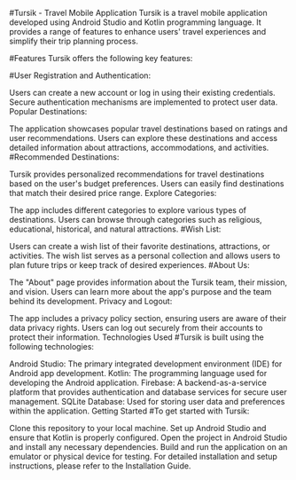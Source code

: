 #Tursik - Travel Mobile Application
Tursik is a travel mobile application developed using Android Studio and Kotlin programming language. It provides a range of features to enhance users' travel experiences and simplify their trip planning process.

#Features
Tursik offers the following key features:

#User Registration and Authentication:

Users can create a new account or log in using their existing credentials.
Secure authentication mechanisms are implemented to protect user data.
Popular Destinations:

The application showcases popular travel destinations based on ratings and user recommendations.
Users can explore these destinations and access detailed information about attractions, accommodations, and activities.
#Recommended Destinations:

Tursik provides personalized recommendations for travel destinations based on the user's budget preferences.
Users can easily find destinations that match their desired price range.
Explore Categories:

The app includes different categories to explore various types of destinations.
Users can browse through categories such as religious, educational, historical, and natural attractions.
#Wish List:

Users can create a wish list of their favorite destinations, attractions, or activities.
The wish list serves as a personal collection and allows users to plan future trips or keep track of desired experiences.
#About Us:

The "About" page provides information about the Tursik team, their mission, and vision.
Users can learn more about the app's purpose and the team behind its development.
Privacy and Logout:

The app includes a privacy policy section, ensuring users are aware of their data privacy rights.
Users can log out securely from their accounts to protect their information.
Technologies Used
#Tursik is built using the following technologies:

Android Studio: The primary integrated development environment (IDE) for Android app development.
Kotlin: The programming language used for developing the Android application.
Firebase: A backend-as-a-service platform that provides authentication and database services for secure user management.
SQLite Database: Used for storing user data and preferences within the application.
Getting Started
#To get started with Tursik:

Clone this repository to your local machine.
Set up Android Studio and ensure that Kotlin is properly configured.
Open the project in Android Studio and install any necessary dependencies.
Build and run the application on an emulator or physical device for testing.
For detailed installation and setup instructions, please refer to the Installation Guide.
